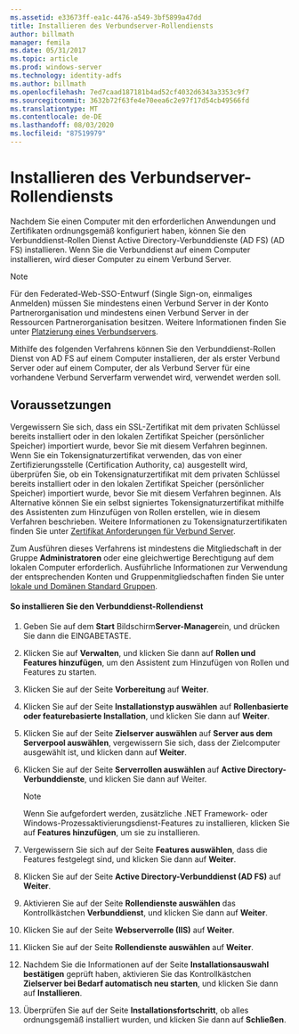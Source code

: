 ```yaml
---
ms.assetid: e33673ff-ea1c-4476-a549-3bf5899a47dd
title: Installieren des Verbundserver-Rollendiensts
author: billmath
manager: femila
ms.date: 05/31/2017
ms.topic: article
ms.prod: windows-server
ms.technology: identity-adfs
ms.author: billmath
ms.openlocfilehash: 7ed7caad187181b4ad52cf4032d6343a3353c9f7
ms.sourcegitcommit: 3632b72f63fe4e70eea6c2e97f17d54cb49566fd
ms.translationtype: MT
ms.contentlocale: de-DE
ms.lasthandoff: 08/03/2020
ms.locfileid: "87519979"
---
```

# <a name="install-the-federation-service-role-service"></a>Installieren des Verbundserver-Rollendiensts

Nachdem Sie einen Computer mit den erforderlichen Anwendungen und Zertifikaten ordnungsgemäß konfiguriert haben, können Sie den Verbunddienst-Rollen Dienst Active Directory-Verbunddienste (AD FS) (AD FS) installieren. Wenn Sie die Verbunddienst auf einem Computer installieren, wird dieser Computer zu einem Verbund Server.

> [!NOTE]
> Für den Federated-Web-SSO-Entwurf (Single Sign-on, einmaliges Anmelden) müssen Sie mindestens einen Verbund Server in der Konto Partnerorganisation und mindestens einen Verbund Server in der Ressourcen Partnerorganisation besitzen. Weitere Informationen finden Sie unter [Platzierung eines Verbundservers](/previous-versions/windows/it-pro/windows-server-2012-R2-and-2012/dd807127(v=ws.11)).

Mithilfe des folgenden Verfahrens können Sie den Verbunddienst-Rollen Dienst von AD FS auf einem Computer installieren, der als erster Verbund Server oder auf einem Computer, der als Verbund Server für eine vorhandene Verbund Serverfarm verwendet wird, verwendet werden soll.

## <a name="prerequisites"></a>Voraussetzungen
Vergewissern Sie sich, dass ein SSL-Zertifikat mit dem privaten Schlüssel bereits installiert oder in den lokalen Zertifikat Speicher (persönlicher Speicher) importiert wurde, bevor Sie mit diesem Verfahren beginnen. Wenn Sie ein Tokensignaturzertifikat verwenden, das von einer Zertifizierungsstelle (Certification Authority, ca) ausgestellt wird, überprüfen Sie, ob ein Tokensignaturzertifikat mit dem privaten Schlüssel bereits installiert oder in den lokalen Zertifikat Speicher (persönlicher Speicher) importiert wurde, bevor Sie mit diesem Verfahren beginnen. Als Alternative können Sie ein selbst signiertes Tokensignaturzertifikat mithilfe des Assistenten zum Hinzufügen von Rollen erstellen, wie in diesem Verfahren beschrieben. Weitere Informationen zu Tokensignaturzertifikaten finden Sie unter [Zertifikat Anforderungen für Verbund Server](../design/certificate-requirements-for-federation-servers.md).

Zum Ausführen dieses Verfahrens ist mindestens die Mitgliedschaft in der Gruppe **Administratoren** oder eine gleichwertige Berechtigung auf dem lokalen Computer erforderlich. Ausführliche Informationen zur Verwendung der entsprechenden Konten und Gruppenmitgliedschaften finden Sie unter [lokale und Domänen Standard Gruppen](https://go.microsoft.com/fwlink/?LinkId=83477).

#### <a name="to-install-the-federation-service-role-service"></a>So installieren Sie den Verbunddienst-Rollendienst

1. Geben Sie auf dem **Start** Bildschirm**Server-Manager**ein, und drücken Sie dann die EINGABETASTE.

2. Klicken Sie auf **Verwalten**, und klicken Sie dann auf **Rollen und Features hinzufügen**, um den Assistent zum Hinzufügen von Rollen und Features zu starten.

3. Klicken Sie auf der Seite **Vorbereitung** auf **Weiter**.

4. Klicken Sie auf der Seite **Installationstyp auswählen** auf **Rollenbasierte oder featurebasierte Installation**, und klicken Sie dann auf **Weiter**.

5. Klicken Sie auf der Seite **Zielserver auswählen** auf **Server aus dem Serverpool auswählen**, vergewissern Sie sich, dass der Zielcomputer ausgewählt ist, und klicken dann auf **Weiter**.

6. Klicken Sie auf der Seite **Serverrollen auswählen** auf **Active Directory-Verbunddienste**, und klicken Sie dann auf Weiter.

    > [!NOTE]
    > Wenn Sie aufgefordert werden, zusätzliche .NET Framework- oder Windows-Prozessaktivierungsdienst-Features zu installieren, klicken Sie auf **Features hinzufügen**, um sie zu installieren.

7. Vergewissern Sie sich auf der Seite **Features auswählen**, dass die Features festgelegt sind, und klicken Sie dann auf **Weiter**.

8. Klicken Sie auf der Seite **Active Directory-Verbunddienst (AD FS)** auf **Weiter**.

9. Aktivieren Sie auf der Seite **Rollendienste auswählen** das Kontrollkästchen **Verbunddienst**, und klicken Sie dann auf **Weiter**.

10. Klicken Sie auf der Seite **Webserverrolle (IIS)** auf **Weiter**.

11. Klicken Sie auf der Seite **Rollendienste auswählen** auf **Weiter**.

12. Nachdem Sie die Informationen auf der Seite **Installationsauswahl bestätigen** geprüft haben, aktivieren Sie das Kontrollkästchen **Zielserver bei Bedarf automatisch neu starten**, und klicken Sie dann auf **Installieren**.

13. Überprüfen Sie auf der Seite **Installationsfortschritt**, ob alles ordnungsgemäß installiert wurden, und klicken Sie dann auf **Schließen**.
